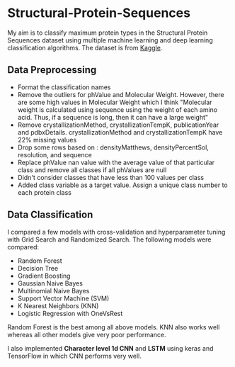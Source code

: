 # Structural-Protein-Sequences

My aim is to classify maximum protein types in the Structural Protein Sequences dataset using multiple machine learning and deep learning  classification algorithms. The dataset is from [Kaggle](https://www.kaggle.com/shahir/protein-data-set).

## Data Preprocessing
  - Format the classification names 
  - Remove the outliers for phValue and Molecular Weight. However, there are some high values in Molecular Weight which I think "Molecular weight is calculated using sequence using the weight of each amino acid. Thus, if a sequence is long, then it can have a large weight" 
  - Remove crystallizationMethod, crystallizationTempK, publicationYear and pdbxDetails. crystallizationMethod and crystallizationTempK have 22% missing values
  - Drop some rows based on : densityMatthews, densityPercentSol, resolution, and sequence
  - Replace phValue nan value with the average value of that particular class and remove all classes if all phValues are null
  - Didn't consider classes that have less than 100 values per class
  - Added class variable as a target value. Assign a unique class number to each protein class

## Data Classification

I compared a few models with cross-validation and hyperparameter tuning with Grid Search and Randomized Search. The following models were compared:
- Random Forest
- Decision Tree
- Gradient Boosting
- Gaussian Naive Bayes
- Multinomial Naive Bayes
- Support Vector Machine (SVM)
- K Nearest Neighbors (KNN)
- Logistic Regression with OneVsRest


Random Forest is the best among all above models. KNN also works well whereas all other models give very poor performance. 

I also implemented **Character level 1d CNN** and **LSTM** using keras and TensorFlow in which CNN performs very well.
